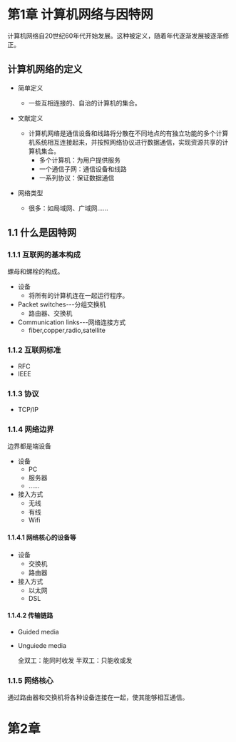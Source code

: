# 第1章 计算机网络与因特网

计算机网络自20世纪60年代开始发展。这种被定义，随着年代逐渐发展被逐渐修正。

## 计算机网络的定义

* 简单定义
    * 一些互相连接的、自治的计算机的集合。

* 文献定义
    * 计算机网络是通信设备和线路将分散在不同地点的有独立功能的多个计算机系统相互连接起来，并按照网络协议进行数据通信，实现资源共享的计算机集合。
        * 多个计算机：为用户提供服务
        * 一个通信子网：通信设备和线路
        * 一系列协议：保证数据通信

* 网络类型
    * 很多：如局域网、广域网……

## 1.1 什么是因特网

### 1.1.1 互联网的基本构成

螺母和螺栓的构成。

* 设备
    * 将所有的计算机连在一起运行程序。
* Packet switches---分组交换机
    * 路由器、交换机
* Communication links---网络连接方式
    * fiber,copper,radio,satellite

### 1.1.2 互联网标准

* RFC
* IEEE

### 1.1.3 协议

* TCP/IP

### 1.1.4 网络边界

边界都是端设备

* 设备
    * PC
    * 服务器
    * …… 
* 接入方式
    * 无线
    * 有线
    * Wifi

#### 1.1.4.1 网络核心的设备等

* 设备
    * 交换机
    * 路由器
* 接入方式
    * 以太网
    * DSL

#### 1.1.4.2 传输链路

* Guided media
* Unguiede media 

    全双工：能同时收发
    半双工：只能收或发

### 1.1.5 网络核心

通过路由器和交换机将各种设备连接在一起，使其能够相互通信。  

# 第2章 
